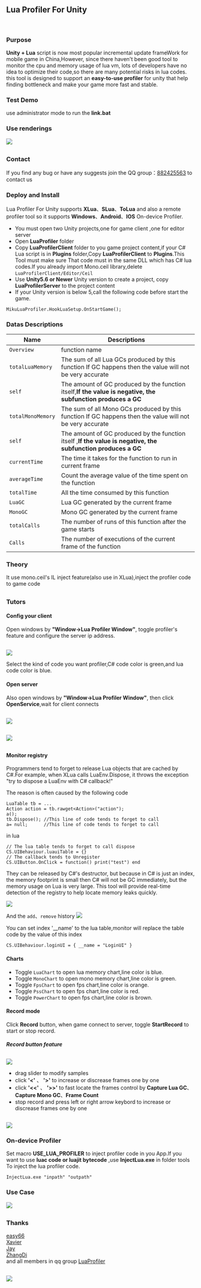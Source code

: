 ## Lua Profiler For Unity
<br/>

### Purpose
**Unity + Lua** script is now most popular incremental update frameWork for mobile game in China,However, since there haven't been good tool to monitor the cpu and memory usage of lua vm, lots of developers have no idea to optimize their code,so there are many potential risks in lua codes.<br>
this tool is designed to support an **easy-to-use profiler** for unity that help finding bottleneck and make your game more fast and stable.

### Test Demo 
use administrator mode to run the **link.bat** <br/>

### Use renderings
![](doc/use.gif)

##

### Contact
If you find any bug or have any suggests join the QQ group：[882425563](https://jq.qq.com/?_wv=1027&k=5QkOBSc) to contact us

### Deploy and Install
Lua Profiler For Unity supports **XLua**、**SLua**、**ToLua** and also a remote profiler tool so it supports **Windows**、**Android**、**IOS** On-device Profiler.

- You must open two Unity projects,one for game client ,one for editor server
- Open **LuaProfiler** folder
- Copy **LuaProfilerClient** folder to you game project content,if your C# Lua script is in **Plugins** folder,Copy **LuaProfilerClient** to **Plugins**.This Tool must make sure That code must in the same DLL which has C# lua codes.If you already import Mono.ceil library,delete `LuaProfilerClient/Editor/Ceil`
- Use **Unity5.6 or Newer** Unity version to create a project, copy **LuaProfilerServer** to the project content
- If your Unity version is below 5,call the following code before start the game.
```
MikuLuaProfiler.HookLuaSetup.OnStartGame();
```

### Datas Descriptions

| Name                    | Descriptions                                                                                              |
| ----------------------- | -------------------------------------------------------------------------------------------------------   |
| `Overview`              | function name                                                                                             |
| `totalLuaMemory`        | The sum of all Lua GCs produced by this function If GC happens then the value will not be very accurate   |
| `self`                  | The amount of GC produced by the function itself,**If the value is negative, the subfunction produces a GC**  |
| `totalMonoMemory`       | The sum of all Mono GCs produced by this function If GC happens then the value will not be very accurate  |
| `self`                  | The amount of GC produced by the function itself ,**If the value is negative, the subfunction produces a GC** |
| `currentTime`           | The time it takes for the function to run in current frame                                                |
| `averageTime`           | Count the average value of the time spent on the function                                                 |
| `totalTime`             | All the time consumed by this function                                                                    |
| `LuaGC`                 | Lua GC generated by the current frame                                                                     |
| `MonoGC`                | Mono GC generated by the current frame                                                                    |
| `totalCalls`            | The number of runs of this function after the game starts                                                 |
| `Calls`                 | The number of executions of the current frame of the function                                             |

### Theory
It use mono.ceil's IL inject feature(also use in XLua),inject the profiler code to game code

## 

### Tutors

#### Config your client

Open windows by **"Window->Lua Profiler Window"**, toggle profiler's feature and configure the server ip address.
## 
![](doc/config_client.png)<br/>

Select the kind of code you want profiler,C# code color is green,and lua code color is blue.<br/>

#### Open server
Also open windows by **"Window->Lua Profiler Window"**, then click **OpenService**,wait for client connects
## 
![](doc/config_server.png)

## 
![](doc/profiler.gif)
## 

#### Monitor registry
Programmers tend to forget to release Lua objects that are cached by C#.For example, when XLua calls LuaEnv.Dispose, it throws the exception "try to dispose a LuaEnv with C# callback!"<br/>

The reason is often caused by the following code
```
LuaTable tb = ...
Action action = tb.rawget<Action>("action");
a();
tb.Dispose(); //This line of code tends to forget to call
a= null;      //This line of code tends to forget to call
```
in lua
```
// The lua table tends to forget to call dispose
CS.UIBehaviour.luauiTable = {}
// The callback tends to Unregister
CS.UIButton.OnClick = function() print("test") end
```
They can be released by C#'s destructor, but because in C# is just an index, the memory footprint is small then C# will not be GC immediately, but the memory usage on Lua is very large.
This tool will provide real-time detection of the registry to help locate memory leaks quickly.<br/>

![](doc/register.gif)<br/>

And the `add`、`remove` history
![](doc/reg_history.png)<br/>

You can set index '__name' to the lua table,monitor will replace the table code by the value of this index
```
CS.UIBehaviour.loginUI = { __name = "LoginUI" }
```

#### Charts
- Toggle `LuaChart` to open lua memory chart,line color is blue.
- Toggle `MonoChart` to open mono memory chart,line color is green.
- Toggle `FpsChart` to open fps chart,line color is orange.
- Toggle `PssChart` to open fps chart,line color is red.
- Toggle `PowerChart` to open fps chart,line color is brown.

#### Record mode
Click **Record** button, when game connect to server, toggle **StartRecord** to start or stop record.

##### Record button feature

##
![](doc/use3.gif)<br/>

- drag slider to modify samples
- click __'<'__ 、 __'>'__ to increase or discrease frames one by one
- click __'<<'__ 、 __'>>'__ to fast locate the frames control by 
**Capture Lua GC**、**Capture Mono GC**、**Frame Count**
- stop record and press left or right arrow keybord to increase or discrease frames one by one

##
![](doc/record.gif)

### On-device Profiler
Set macro **USE_LUA_PROFILER** to inject profiler code in you App.If you want to use **luac code or luajit bytecode** ,use **InjectLua.exe** in folder tools To inject the lua profiler code.

```
InjectLua.exe "inpath" "outpath"
```

### Use Case
![](doc/ljjc.jpg)

## 
### Thanks
[easy66](https://github.com/easy66) <br/>
[Xavier](https://github.com/starwing) <br/>
[Jay](https://github.com/Jayatubi) <br/>
[ZhangDi](https://github.com/ZhangDi2018) <br/>
and all members in qq group [LuaProfiler](https://jq.qq.com/?_wv=1027&k=5QkOBSc)

## 
![](doc/meizi.gif)
